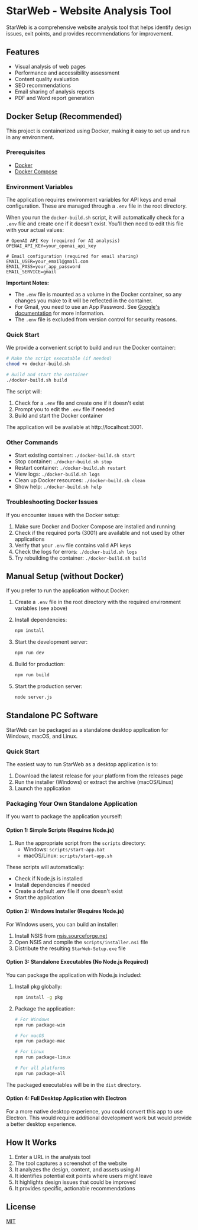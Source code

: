 # StarWeb - Website Analysis Tool

StarWeb is a comprehensive website analysis tool that helps identify design issues, exit points, and provides recommendations for improvement.

## Features

- Visual analysis of web pages
- Performance and accessibility assessment
- Content quality evaluation
- SEO recommendations
- Email sharing of analysis reports
- PDF and Word report generation

## Docker Setup (Recommended)

This project is containerized using Docker, making it easy to set up and run in any environment.

### Prerequisites

- [Docker](https://docs.docker.com/get-docker/)
- [Docker Compose](https://docs.docker.com/compose/install/)

### Environment Variables

The application requires environment variables for API keys and email configuration. These are managed through a `.env` file in the root directory.

When you run the `docker-build.sh` script, it will automatically check for a `.env` file and create one if it doesn't exist. You'll then need to edit this file with your actual values:

```
# OpenAI API Key (required for AI analysis)
OPENAI_API_KEY=your_openai_api_key

# Email configuration (required for email sharing)
EMAIL_USER=your_email@gmail.com
EMAIL_PASS=your_app_password
EMAIL_SERVICE=gmail
```

**Important Notes:**
- The `.env` file is mounted as a volume in the Docker container, so any changes you make to it will be reflected in the container.
- For Gmail, you need to use an App Password. See [Google's documentation](https://support.google.com/accounts/answer/185833) for more information.
- The `.env` file is excluded from version control for security reasons.

### Quick Start

We provide a convenient script to build and run the Docker container:

```bash
# Make the script executable (if needed)
chmod +x docker-build.sh

# Build and start the container
./docker-build.sh build
```

The script will:
1. Check for a `.env` file and create one if it doesn't exist
2. Prompt you to edit the `.env` file if needed
3. Build and start the Docker container

The application will be available at http://localhost:3001.

### Other Commands

- Start existing container: `./docker-build.sh start`
- Stop container: `./docker-build.sh stop`
- Restart container: `./docker-build.sh restart`
- View logs: `./docker-build.sh logs`
- Clean up Docker resources: `./docker-build.sh clean`
- Show help: `./docker-build.sh help`

### Troubleshooting Docker Issues

If you encounter issues with the Docker setup:

1. Make sure Docker and Docker Compose are installed and running
2. Check if the required ports (3001) are available and not used by other applications
3. Verify that your `.env` file contains valid API keys
4. Check the logs for errors: `./docker-build.sh logs`
5. Try rebuilding the container: `./docker-build.sh build`

## Manual Setup (without Docker)

If you prefer to run the application without Docker:

1. Create a `.env` file in the root directory with the required environment variables (see above)

2. Install dependencies:
   ```bash
   npm install
   ```

3. Start the development server:
   ```bash
   npm run dev
   ```

4. Build for production:
   ```bash
   npm run build
   ```

5. Start the production server:
   ```bash
   node server.js
   ```

## Standalone PC Software

StarWeb can be packaged as a standalone desktop application for Windows, macOS, and Linux.

### Quick Start

The easiest way to run StarWeb as a desktop application is to:

1. Download the latest release for your platform from the releases page
2. Run the installer (Windows) or extract the archive (macOS/Linux)
3. Launch the application

### Packaging Your Own Standalone Application

If you want to package the application yourself:

#### Option 1: Simple Scripts (Requires Node.js)

1. Run the appropriate script from the `scripts` directory:
   - Windows: `scripts/start-app.bat`
   - macOS/Linux: `scripts/start-app.sh`

These scripts will automatically:
- Check if Node.js is installed
- Install dependencies if needed
- Create a default .env file if one doesn't exist
- Start the application

#### Option 2: Windows Installer (Requires Node.js)

For Windows users, you can build an installer:

1. Install NSIS from [nsis.sourceforge.net](https://nsis.sourceforge.net/Download)
2. Open NSIS and compile the `scripts/installer.nsi` file
3. Distribute the resulting `StarWeb-Setup.exe` file

#### Option 3: Standalone Executables (No Node.js Required)

You can package the application with Node.js included:

1. Install pkg globally:
   ```bash
   npm install -g pkg
   ```

2. Package the application:
   ```bash
   # For Windows
   npm run package-win
   
   # For macOS
   npm run package-mac
   
   # For Linux
   npm run package-linux
   
   # For all platforms
   npm run package-all
   ```

The packaged executables will be in the `dist` directory.

#### Option 4: Full Desktop Application with Electron

For a more native desktop experience, you could convert this app to use Electron. This would require additional development work but would provide a better desktop experience.

## How It Works

1. Enter a URL in the analysis tool
2. The tool captures a screenshot of the website
3. It analyzes the design, content, and assets using AI
4. It identifies potential exit points where users might leave
5. It highlights design issues that could be improved
6. It provides specific, actionable recommendations

## License

[MIT](LICENSE) 